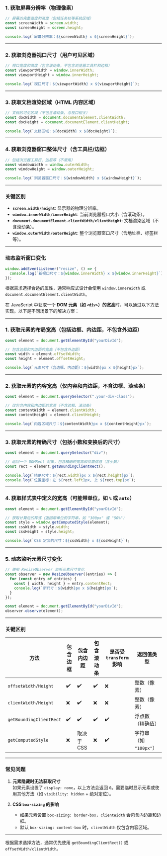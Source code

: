 ### 1. **获取屏幕分辨率（物理像素）**

```javascript
// 屏幕的完整宽度和高度（包括任务栏等系统区域）
const screenWidth = screen.width;
const screenHeight = screen.height;

console.log(`屏幕分辨率：${screenWidth} x ${screenHeight}`);
```

---

### 2. **获取浏览器视口尺寸（用户可见区域）**

```javascript
// 视口宽度和高度（包含滚动条，不包含浏览器工具栏和边框）
const viewportWidth = window.innerWidth;
const viewportHeight = window.innerHeight;

console.log(`视口尺寸：${viewportWidth} x ${viewportHeight}`);
```

---

### 3. **获取文档渲染区域（HTML 内容区域）**

```javascript
// 文档的可见区域（不包含滚动条，与视口相关）
const docWidth = document.documentElement.clientWidth;
const docHeight = document.documentElement.clientHeight;

console.log(`文档区域：${docWidth} x ${docHeight}`);
```

---

### 4. **获取浏览器窗口整体尺寸（含工具栏/边框）**

```javascript
// 包括浏览器工具栏、边框等（不常用）
const windowWidth = window.outerWidth;
const windowHeight = window.outerHeight;

console.log(`浏览器窗口尺寸：${windowWidth} x ${windowHeight}`);
```

---

### 关键区别

- **`screen.width/height`**: 显示器的物理分辨率。
- **`window.innerWidth/innerHeight`**: 当前浏览器视口大小（含滚动条）。
- **`document.documentElement.clientWidth/clientHeight`**: 文档渲染区域（不含滚动条）。
- **`window.outerWidth/outerHeight`**: 整个浏览器窗口尺寸（含地址栏、标签栏等）。

---

### 动态监听窗口变化

```javascript
window.addEventListener("resize", () => {
  console.log(`新视口尺寸：${window.innerWidth} x ${window.innerHeight}`);
});
```

根据需求选择合适的属性，通常响应式设计会使用 `window.innerWidth` 或 `document.documentElement.clientWidth`。

在 JavaScript 中获取一个 **DOM 元素（如 `<div>`）的宽高**时，可以通过以下方法实现。以下是不同场景下的解决方案：

---

### 1. **获取元素的布局宽高（包括边框、内边距，不包含外边距）**

```javascript
const element = document.getElementById("yourDivId");

// 包含边框和内边距的宽高（不包含外边距）
const width = element.offsetWidth;
const height = element.offsetHeight;

console.log(`元素尺寸（含边框、内边距）：${width}px x ${height}px`);
```

---

### 2. **获取元素的内容宽高（仅内容和内边距，不含边框、滚动条）**

```javascript
const element = document.querySelector(".your-div-class");

// 仅包含内容和内边距的宽高（不含边框、滚动条）
const contentWidth = element.clientWidth;
const contentHeight = element.clientHeight;

console.log(`内容区域尺寸：${contentWidth}px x ${contentHeight}px`);
```

---

### 3. **获取元素的精确尺寸（包括小数和变换后的尺寸）**

```javascript
const element = document.querySelector("div");

// 返回一个 DOMRect 对象，包含精确的宽高和位置信息（含小数）
const rect = element.getBoundingClientRect();

console.log(`精确尺寸：${rect.width}px x ${rect.height}px`);
console.log(`位置坐标：左 ${rect.left}px, 上 ${rect.top}px`);
```

---

### 4. **获取样式表中定义的宽高（可能带单位，如 `%` 或 `auto`）**

```javascript
const element = document.getElementById("yourDivId");

// 获取计算后的样式（返回带单位的字符串，如 "300px" 或 "50%"）
const style = window.getComputedStyle(element);
const cssWidth = style.width;
const cssHeight = style.height;

console.log(`CSS 定义的尺寸：${cssWidth} x ${cssHeight}`);
```

---

### 5. **动态监听元素尺寸变化**

```javascript
// 使用 ResizeObserver 监听元素尺寸变化
const observer = new ResizeObserver((entries) => {
  for (const entry of entries) {
    const { width, height } = entry.contentRect;
    console.log(`新尺寸：${width}px x ${height}px`);
  }
});

const element = document.getElementById("yourDivId");
observer.observe(element);
```

---

### 关键区别

| 方法                    | 包含边框 | 包含内边距 | 包含滚动条 | 是否受 `transform` 影响 | 返回值类型             |
| ----------------------- | -------- | ---------- | ---------- | ----------------------- | ---------------------- |
| `offsetWidth/Height`    | ✔️       | ✔️         | ✔️         | ❌                      | 整数（像素）           |
| `clientWidth/Height`    | ❌       | ✔️         | ❌         | ❌                      | 整数（像素）           |
| `getBoundingClientRect` | ✔️       | ✔️         | ✔️         | ✔️                      | 浮点数（精确值）       |
| `getComputedStyle`      | ❌       | 取决于 CSS | ❌         | ✔️                      | 字符串（如 `"100px"`） |

---

### 常见问题

1. **元素隐藏时无法获取尺寸**  
   如果元素设置了 `display: none`，以上方法会返回 `0`。需要临时显示元素或使用其他方法（如 `visibility: hidden` + 绝对定位）。

2. **CSS `box-sizing` 的影响**
   - 如果元素设置 `box-sizing: border-box`，`clientWidth` 会包含内边距和边框。
   - 默认 `box-sizing: content-box` 时，`clientWidth` 仅包含内容区域。

---

根据需求选择方法，通常优先使用 `getBoundingClientRect()` 或 `offsetWidth/clientWidth`。

